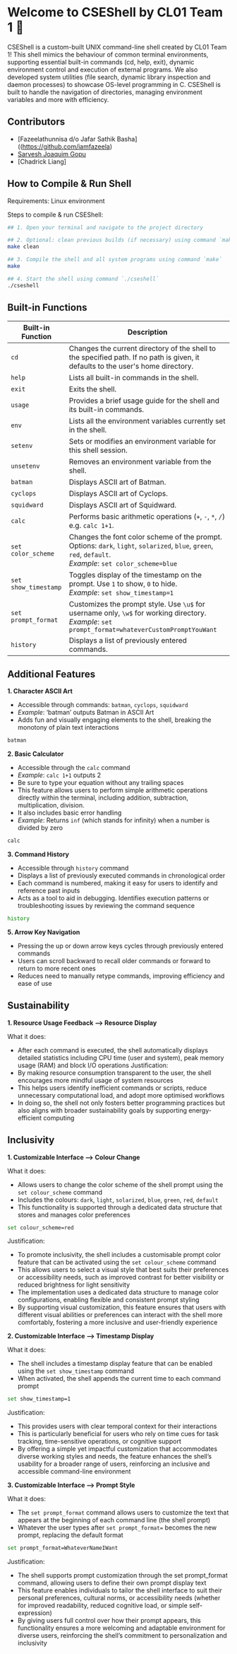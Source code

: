 # Welcome to CSEShell by CL01 Team 1 🐚

CSEShell is a custom-built UNIX command-line shell created by CL01 Team 1! This shell mimics the behaviour of common terminal environments, supporting essential built-in commands (cd, help, exit), dynamic environment control and execution of external programs. We also developed system utilities (file search, dynamic library inspection and daemon processes) to showcase OS-level programming in C. CSEShell is built to handle the navigation of directories, managing environment variables and more with efficiency. 

## Contributors
- [Fazeelathunnisa d/o Jafar Sathik Basha]((https://github.com/iamfazeela)
- [Sarvesh Joaquim Gopu]([https://github.com/boblim](https://github.com/TARDIGRADES-ARE-COOL))
- [Chadrick Liang]

## How to Compile & Run Shell 

Requirements: Linux environment

Steps to compile & run CSEShell:
```bash
## 1. Open your terminal and navigate to the project directory

## 2. Optional: clean previous builds (if necessary) using command `make clean`
make clean

## 3. Compile the shell and all system programs using command `make`
make

## 4. Start the shell using command `./cseshell`
./cseshell
```

## Built-in Functions 

| **Built-in Function**| **Description**                                                                                                                                                |
| -------------------- | -------------------------------------------------------------------------------------------------------------------------------------------------------------- |
| `cd`                 | Changes the current directory of the shell to the specified path. If no path is given, it defaults to the user's home directory.                               |
| `help`               | Lists all built-in commands in the shell.                                                                                                                      |
| `exit`               | Exits the shell.                                                                                                                                               |
| `usage`              | Provides a brief usage guide for the shell and its built-in commands.                                                                                          |
| `env`                | Lists all the environment variables currently set in the shell.                                                                                                |
| `setenv`             | Sets or modifies an environment variable for this shell session.                                                                                               |
| `unsetenv`           | Removes an environment variable from the shell.                                                                                                                |
| `batman`             | Displays ASCII art of Batman.                                                                                                                                  |
| `cyclops`            | Displays ASCII art of Cyclops.                                                                                                                                 |
| `squidward`          | Displays ASCII art of Squidward.                                                                                                                               |
| `calc`               | Performs basic arithmetic operations (`+`, `-`, `*`, `/`) e.g. `calc 1+1`.                                                                                     |
| `set color_scheme`   | Changes the font color scheme of the prompt. Options: `dark`, `light`, `solarized`, `blue`, `green`, `red`, `default`. <br> *Example*: `set color_scheme=blue` |
| `set show_timestamp` | Toggles display of the timestamp on the prompt. Use `1` to show, `0` to hide. <br> *Example*: `set show_timestamp=1`                                           |
| `set prompt_format`  | Customizes the prompt style. Use `\u$` for username only, `\w$` for working directory. <br> *Example*: `set prompt_format=whateverCustomPromptYouWant`         |
| `history`            | Displays a list of previously entered commands.                                                                                                                |

## Additional Features

**1. Character ASCII Art** 
  - Accessible through commands: `batman`, `cyclops`, `squidward`
  - *Example*: ‘batman’ outputs Batman in ASCII Art 
  - Adds fun and visually engaging elements to the shell, breaking the monotony of plain text interactions
```bash
batman
```

**2. Basic Calculator**
  - Accessible through the `calc` command
  - *Example*: `calc 1+1` outputs 2
  - Be sure to type your equation without any trailing spaces
  - This feature allows users to perform simple arithmetic operations directly within the terminal, including addition, subtraction, multiplication, division.
  - It also includes basic error handling
  - *Example*: Returns `inf` (which stands for infinity) when a number is divided by zero
```bash
calc
```

**3. Command History**
  - Accessible through `history` command
  - Displays a list of previously executed commands in chronological order
  - Each command is numbered, making it easy for users to identify and reference past inputs
  - Acts as a tool to aid in debugging. Identifies execution patterns or troubleshooting issues by reviewing the command sequence
```bash
history
```

**5. Arrow Key Navigation**
  - Pressing the up or down arrow keys cycles through previously entered commands
  - Users can scroll backward to recall older commands or forward to return to more recent ones
  - Reduces need to manually retype commands, improving efficiency and ease of use

## Sustainability 

**1. Resource Usage Feedback --> Resource Display**

What it does:
- After each command is executed, the shell automatically displays detailed statistics including CPU time (user and system), peak memory usage (RAM) and block I/O operations
Justification:
- By making resource consumption transparent to the user, the shell encourages more mindful usage of system resources
- This helps users identify inefficient commands or scripts, reduce unnecessary computational load, and adopt more optimised workflows
- In doing so, the shell not only fosters better programming practices but also aligns with broader sustainability goals by supporting energy-efficient computing

## Inclusivity 

**1. Customizable Interface --> Colour Change**

What it does:
- Allows users to change the color scheme of the shell prompt using the `set colour_scheme` command
- Includes the colours: `dark`, `light`, `solarized`, `blue`, `green`, `red`, `default`
- This functionality is supported through a dedicated data structure that stores and manages color preferences
```bash
set colour_scheme=red
```
Justification:
- To promote inclusivity, the shell includes a customisable prompt color feature that can be activated using the `set colour_scheme` command
- This allows users to select a visual style that best suits their preferences or accessibility needs, such as improved contrast for better visibility or reduced brightness for light sensitivity
- The implementation uses a dedicated data structure to manage color configurations, enabling flexible and consistent prompt styling
- By supporting visual customization, this feature ensures that users with different visual abilities or preferences can interact with the shell more comfortably, fostering a more inclusive and user-friendly experience

**2. Customizable Interface --> Timestamp Display**

What it does:
- The shell includes a timestamp display feature that can be enabled using the `set show_timestamp` command
- When activated, the shell appends the current time to each command prompt
```bash
set show_timestamp=1
```
Justification:
- This provides users with clear temporal context for their interactions
- This is particularly beneficial for users who rely on time cues for task tracking, time-sensitive operations, or cognitive support
- By offering a simple yet impactful customization that accommodates diverse working styles and needs, the feature enhances the shell’s usability for a broader range of users, reinforcing an inclusive and accessible command-line environment

**3. Customizable Interface --> Prompt Style**

What it does:
- The `set prompt_format` command allows users to customize the text that appears at the beginning of each command line (the shell prompt)
- Whatever the user types after `set prompt_format=` becomes the new prompt, replacing the default format
```bash
set prompt_format=WhateverNameIWant
```
Justification:
- The shell supports prompt customization through the set prompt_format command, allowing users to define their own prompt display text
- This feature enables individuals to tailor the shell interface to suit their personal preferences, cultural norms, or accessibility needs (whether for improved readability, reduced cognitive load, or simple self-expression) 
- By giving users full control over how their prompt appears, this functionality ensures a more welcoming and adaptable environment for diverse users, reinforcing the shell’s commitment to personalization and inclusivity

